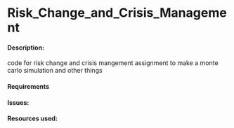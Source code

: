 # Risk_Change_and_Crisis_Management
<h4>Description:</h4>
code for risk change and crisis mangement assignment to make a monte carlo simulation and other things


<h4>Requirements</h4>


<h4>Issues:</h4>

<h4>Resources used:</h4>
